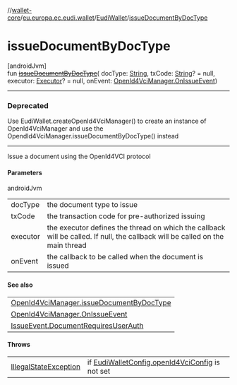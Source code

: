 //[wallet-core](../../../index.md)/[eu.europa.ec.eudi.wallet](../index.md)/[EudiWallet](index.md)/[issueDocumentByDocType](issue-document-by-doc-type.md)

# issueDocumentByDocType

[androidJvm]\
fun [~~issueDocumentByDocType~~](issue-document-by-doc-type.md)(
docType: [String](https://kotlinlang.org/api/latest/jvm/stdlib/kotlin/-string/index.html),
txCode: [String](https://kotlinlang.org/api/latest/jvm/stdlib/kotlin/-string/index.html)? = null,
executor: [Executor](https://developer.android.com/reference/kotlin/java/util/concurrent/Executor.html)? = null,
onEvent: [OpenId4VciManager.OnIssueEvent](../../eu.europa.ec.eudi.wallet.issue.openid4vci/-open-id4-vci-manager/-on-issue-event/index.md))

---

### Deprecated

Use EudiWallet.createOpenId4VciManager() to create an instance of OpenId4VciManager and use the
OpendId4VciManager.issueDocumentByDocType() instead

---

Issue a document using the OpenId4VCI protocol

#### Parameters

androidJvm

|          |                                                                                                                               |
|----------|-------------------------------------------------------------------------------------------------------------------------------|
| docType  | the document type to issue                                                                                                    |
| txCode   | the transaction code for pre-authorized issuing                                                                               |
| executor | the executor defines the thread on which the callback will be called. If null, the callback will be called on the main thread |
| onEvent  | the callback to be called when the document is issued                                                                         |

#### See also

|                                                                                                                                                 |
|-------------------------------------------------------------------------------------------------------------------------------------------------|
| [OpenId4VciManager.issueDocumentByDocType](../../eu.europa.ec.eudi.wallet.issue.openid4vci/-open-id4-vci-manager/issue-document-by-doc-type.md) |
| [OpenId4VciManager.OnIssueEvent](../../eu.europa.ec.eudi.wallet.issue.openid4vci/-open-id4-vci-manager/-on-issue-event/index.md)                | on how to handle the result |
| [IssueEvent.DocumentRequiresUserAuth](../../eu.europa.ec.eudi.wallet.issue.openid4vci/-issue-event/-document-requires-user-auth/index.md)       | on how to handle user authentication |

#### Throws

|                                                                                                                  |                                                                                                  |
|------------------------------------------------------------------------------------------------------------------|--------------------------------------------------------------------------------------------------|
| [IllegalStateException](https://kotlinlang.org/api/latest/jvm/stdlib/kotlin/-illegal-state-exception/index.html) | if [EudiWalletConfig.openId4VciConfig](../-eudi-wallet-config/open-id4-vci-config.md) is not set |
